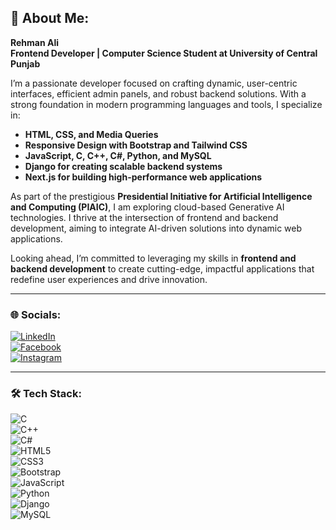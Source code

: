 ## 💫 About Me:
**Rehman Ali**  
**Frontend Developer | Computer Science Student at University of Central Punjab**

I’m a passionate developer focused on crafting dynamic, user-centric interfaces, efficient admin panels, and robust backend solutions. With a strong foundation in modern programming languages and tools, I specialize in:

- **HTML, CSS, and Media Queries**  
- **Responsive Design with Bootstrap and Tailwind CSS**  
- **JavaScript, C, C++, C#, Python, and MySQL**  
- **Django for creating scalable backend systems**  
- **Next.js for building high-performance web applications**  

As part of the prestigious **Presidential Initiative for Artificial Intelligence and Computing (PIAIC)**, I am exploring cloud-based Generative AI technologies. I thrive at the intersection of frontend and backend development, aiming to integrate AI-driven solutions into dynamic web applications.

Looking ahead, I’m committed to leveraging my skills in **frontend and backend development** to create cutting-edge, impactful applications that redefine user experiences and drive innovation.

---

### 🌐 Socials:
[![LinkedIn](https://img.shields.io/badge/LinkedIn-%230077B5.svg?logo=linkedin&logoColor=white)](https://www.linkedin.com/in/rehman-ali-20215a24a)  
[![Facebook](https://img.shields.io/badge/Facebook-%231877F2.svg?logo=facebook&logoColor=white)](https://www.facebook.com/profile.php?id=100040496742260&mibextid=ZbWKwL)  
[![Instagram](https://img.shields.io/badge/Instagram-%23E4405F.svg?logo=instagram&logoColor=white)](https://www.instagram.com/rehmanaly_/profilecard/?igsh=ejQ1ZWk3eHpuMndx)  

---

### 🛠 Tech Stack:
![C](https://img.shields.io/badge/c-%2300599C.svg?style=flat-square&logo=c&logoColor=white)  
![C++](https://img.shields.io/badge/c++-%2300599C.svg?style=flat-square&logo=c%2B%2B&logoColor=white)  
![C#](https://img.shields.io/badge/c%23-%23239120.svg?style=flat-square&logo=c-sharp&logoColor=white)  
![HTML5](https://img.shields.io/badge/html5-%23E34F26.svg?style=flat-square&logo=html5&logoColor=white)  
![CSS3](https://img.shields.io/badge/css3-%231572B6.svg?style=flat-square&logo=css3&logoColor=white)  
![Bootstrap](https://img.shields.io/badge/bootstrap-%23563D7C.svg?style=flat-square&logo=bootstrap&logoColor=white)  
![JavaScript](https://img.shields.io/badge/javascript-%23F7DF1E.svg?style=flat-square&logo=javascript&logoColor=black)  
![Python](https://img.shields.io/badge/python-%233776AB.svg?style=flat-square&logo=python&logoColor=white)  
![Django](https://img.shields.io/badge/django-%23092E20.svg?style=flat-square&logo=django&logoColor=white)  
![MySQL](https://img.shields.io/badge/mysql-%2300f.svg?style=flat-square&logo=mysql&logoColor=white)  
